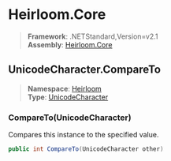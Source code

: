 # Heirloom.Core

> **Framework**: .NETStandard,Version=v2.1  
> **Assembly**: [Heirloom.Core][0]  

## UnicodeCharacter.CompareTo

> **Namespace**: [Heirloom][0]  
> **Type**: [UnicodeCharacter][1]  

### CompareTo(UnicodeCharacter)

Compares this instance to the specified value.

```cs
public int CompareTo(UnicodeCharacter other)
```

[0]: ../../../Heirloom.Core.md
[1]: ../UnicodeCharacter.md
